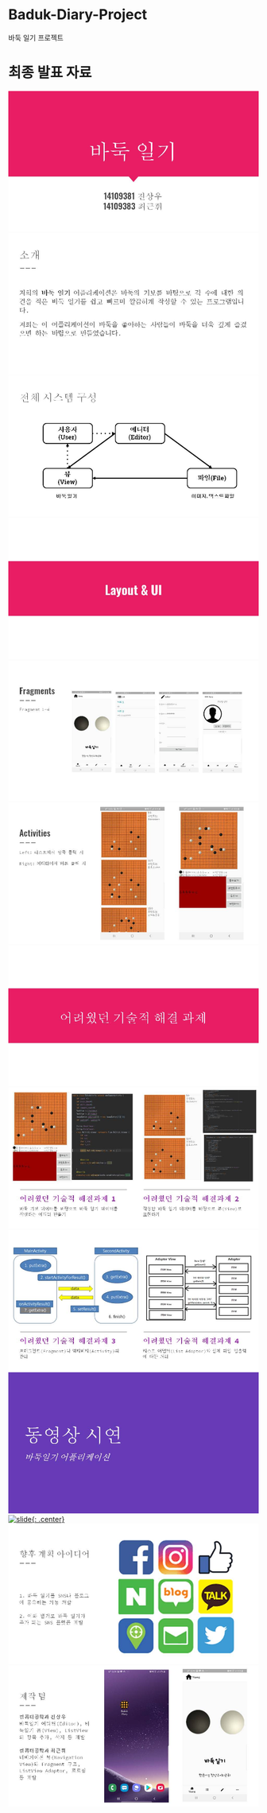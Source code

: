 # Baduk-Diary-Project
바둑 일기 프로젝트

# 최종 발표 자료

![slide](./images/슬라이드1.JPG)
![slide](./images/슬라이드2.JPG)
![slide](./images/슬라이드3.JPG)
![slide](./images/슬라이드4.JPG)
![slide](./images/슬라이드5.JPG)
![slide](./images/슬라이드6.JPG)
![slide](./images/슬라이드7.JPG)
![slide](./images/슬라이드8.JPG)
![slide](./images/슬라이드9.JPG)
![slide](./images/슬라이드10.JPG)
[![slide](http://img.youtube.com/vi/KSzrfWE4x3w/0.jpg){: .center}](https://youtu.be/KSzrfWE4x3w)
![slide](./images/슬라이드12.JPG)
![slide](./images/슬라이드13.JPG)
